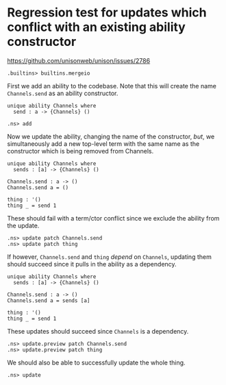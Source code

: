# Regression test for updates which conflict with an existing ability constructor

https://github.com/unisonweb/unison/issues/2786

```ucm:hide
.builtins> builtins.mergeio
```

First we add an ability to the codebase.
Note that this will create the name `Channels.send` as an ability constructor.

```unison
unique ability Channels where
  send : a -> {Channels} ()
```

```ucm
.ns> add
```

Now we update the ability, changing the name of the constructor, _but_, we simultaneously
add a new top-level term with the same name as the constructor which is being
removed from Channels.

```unison
unique ability Channels where
  sends : [a] -> {Channels} ()

Channels.send : a -> ()
Channels.send a = ()

thing : '()
thing _ = send 1
```

These should fail with a term/ctor conflict since we exclude the ability from the update.

```ucm:error
.ns> update patch Channels.send
.ns> update patch thing
```

If however, `Channels.send` and `thing` _depend_ on `Channels`, updating them should succeed since it pulls in the ability as a dependency.

```unison
unique ability Channels where
  sends : [a] -> {Channels} ()

Channels.send : a -> ()
Channels.send a = sends [a]

thing : '()
thing _ = send 1
```

These updates should succeed since `Channels` is a dependency.

```ucm
.ns> update.preview patch Channels.send
.ns> update.preview patch thing
```

We should also be able to successfully update the whole thing.

```ucm
.ns> update
```
